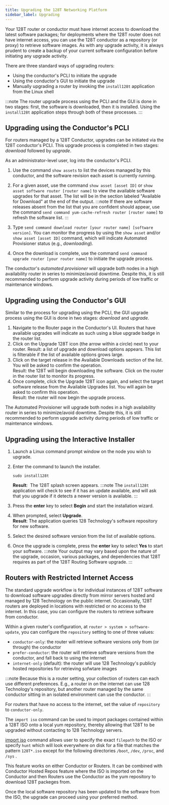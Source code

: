 ```yaml
---
title: Upgrading the 128T Networking Platform
sidebar_label: Upgrading
---
```


Your 128T router or conductor must have internet access to download the latest software packages; for deployments where the 128T router does not have internet access, you can use the 128T conductor as a repository (or proxy) to retrieve software images. As with any upgrade activity, it is always prudent to create a backup of your current software configuration before initiating any upgrade activity.

There are three standard ways of upgrading routers:

- Using the conductor's PCLI to initiate the upgrade
- Using the conductor's GUI to initiate the upgrade
- Manually upgrading a router by invoking the `install128t` application from the Linux shell

:::note
The router upgrade process using the PCLI and the GUI is done in two stages: first, the software is downloaded, then it is installed. Using the `install128t` application steps through both of these processes.
:::

## Upgrading using the Conductor's PCLI

For routers managed by a 128T Conductor, upgrades can be initiated via the 128T conductor's PCLI. This upgrade process is completed in two stages: *download* followed by *upgrade*.

As an administrator-level user, log into the conductor's PCLI.

1. Use the command `show assets` to list the devices managed by this conductor, and the software revision each asset is currently running.

2. For a given asset, use the command `show asset [asset ID]` or `show asset software router [router name]`  to view the available software upgrades for that asset. The list will be in the section labeled "Available for Download" at the end of the output.
   :::note
   If there are software releases absent from the list that you are confident should appear, use the command `send command yum-cache-refresh router [router name]` to refresh the software list.
   :::

3. Type `send command download router [your router name] [software version]`. You can monitor the progress by using the `show asset` and/or `show asset [asset ID]` command, which will indicate Automated Provisioner status (e.g., *downloading*).

4. Once the download is complete, use the command `send command upgrade router [your router name]` to initiate the upgrade process.

The conductor's _automated provisioner_ will upgrade both nodes in a high availability router in series to minimize/avoid downtime. Despite this, it is still recommended to perform upgrade activity during periods of low traffic or maintenance windows.

## Upgrading using the Conductor's GUI

Similar to the process for upgrading using the PCLI, the GUI upgrade process using the GUI is done in two stages: *download* and *upgrade*.

1. Navigate to the Router page in the Conductor's UI. Routers that have available upgrades will indicate as such using a blue upgrade badge in the router list.
2. Click on the Upgrade 128T icon (the arrow within a circle) next to your router. Result: a list of upgrade and download options appears. This list is filterable if the list of available options grows large.
3. Click on the target release in the Available Downloads section of the list. You will be asked to confirm the operation.<br/>Result: the 128T will begin downloading the software. Click on the router in the router list to monitor its progress.
4. Once complete, click the Upgrade 128T icon again, and select the target software release from the Available Upgrades list. You will again be asked to confirm this operation.<br/>Result: the router will now begin the upgrade process.

The Automated Provisioner will upgrade both nodes in a high availability router in series to minimize/avoid downtime. Despite this, it is still recommended to perform upgrade activity during periods of low traffic or maintenance windows.

## Upgrading using the Interactive Installer

1. Launch a Linux command prompt window on the node you wish to upgrade.

2. Enter the command to launch the installer.

   ```
   sudo install128t
   ```

   **Result**:  The 128T splash screen appears.
   :::note
   The `install128t` application will check to see if it has an update available, and will ask that you upgrade if it detects a newer version is available.
   :::

3. Press the **enter** key to select **Begin** and start the installation wizard.

4. When prompted, select **Upgrade**.<br/>**Result**: The application queries 128 Technology's software repository for new software.

5. Select the desired software version from the list of available options.

6. Once the upgrade is complete, press the **enter** key to select **Yes** to start your software.
   :::note
   Your output may vary based upon the nature of the upgrade, occasion, various packages, and dependencies that 128T requires as part of the 128T Routing Software upgrade.
   :::

## Routers with Restricted Internet Access

The standard upgrade workflow is for individual instances of 128T software to download software upgrades directly from mirror servers hosted and managed by 128 Technology on the public internet. Occasionally, 128T routers are deployed in locations with restricted or no access to the internet. In this case, you can configure the routers to retrieve software from conductor.

Within a given router's configuration, at `router > system > software-update`, you can configure the `repository` setting to one of three values:

- `conductor-only`: the router will retrieve software versions only from (or through) the conductor
- `prefer-conductor`: the router will retrieve software versions from the conductor, and fall back to using the internet
- `internet-only` (default): the router will use 128 Technology's publicly hosted repositories for retrieving sofwtare images

:::note
Because this is a router setting, your collection of routers can each use different preferences. E.g., a router in on the internet can use 128 Technology's repository, but another router managed by the same conductor sitting in an isolated environment can use the conductor.
:::

For routers that have no access to the internet, set the value of `repository` to `conductor-only`.

The `import iso` command can be used to import packages contained within a 128T ISO onto a local yum repository, thereby allowing that 128T to be upgraded without contacting to 128 Technology servers.

[import iso](cli_reference.md#import-iso) command allows user to specify the exact `filepath` to the ISO or specify `hunt` which will look everywhere on disk for a file that matches the pattern `128T*.iso` except for the following directories `/boot`, `/dev`, `/proc`, and `/sys` .

This feature works on either Conductor or Routers. It can be combined with Conductor Hosted Repos feature where the ISO is imported on the Conductor and then Routers use the Conductor as the yum repository to download 128T packeges from.

Once the local software repository has been updated to the software from the ISO, the upgrade can proceed using your preferred method.
